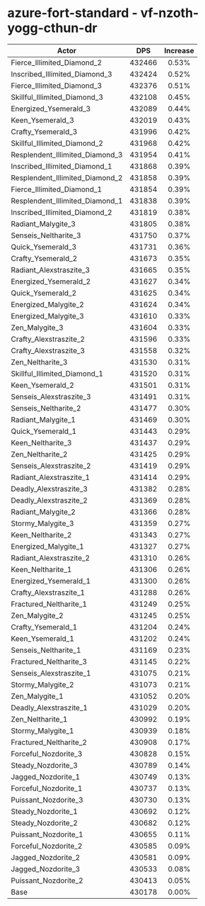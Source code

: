 # azure-fort-standard - vf-nzoth-yogg-cthun-dr
| Actor | DPS | Increase |
|---|:---:|:---:|
|Fierce_Illimited_Diamond_2|432466|0.53%|
|Inscribed_Illimited_Diamond_3|432424|0.52%|
|Fierce_Illimited_Diamond_3|432376|0.51%|
|Skillful_Illimited_Diamond_3|432108|0.45%|
|Energized_Ysemerald_3|432089|0.44%|
|Keen_Ysemerald_3|432019|0.43%|
|Crafty_Ysemerald_3|431996|0.42%|
|Skillful_Illimited_Diamond_2|431968|0.42%|
|Resplendent_Illimited_Diamond_3|431954|0.41%|
|Inscribed_Illimited_Diamond_1|431868|0.39%|
|Resplendent_Illimited_Diamond_2|431858|0.39%|
|Fierce_Illimited_Diamond_1|431854|0.39%|
|Resplendent_Illimited_Diamond_1|431838|0.39%|
|Inscribed_Illimited_Diamond_2|431819|0.38%|
|Radiant_Malygite_3|431805|0.38%|
|Senseis_Neltharite_3|431750|0.37%|
|Quick_Ysemerald_3|431731|0.36%|
|Crafty_Ysemerald_2|431673|0.35%|
|Radiant_Alexstraszite_3|431665|0.35%|
|Energized_Ysemerald_2|431627|0.34%|
|Quick_Ysemerald_2|431625|0.34%|
|Energized_Malygite_2|431624|0.34%|
|Energized_Malygite_3|431610|0.33%|
|Zen_Malygite_3|431604|0.33%|
|Crafty_Alexstraszite_2|431596|0.33%|
|Crafty_Alexstraszite_3|431558|0.32%|
|Zen_Neltharite_3|431530|0.31%|
|Skillful_Illimited_Diamond_1|431520|0.31%|
|Keen_Ysemerald_2|431501|0.31%|
|Senseis_Alexstraszite_3|431491|0.31%|
|Senseis_Neltharite_2|431477|0.30%|
|Radiant_Malygite_1|431469|0.30%|
|Quick_Ysemerald_1|431443|0.29%|
|Keen_Neltharite_3|431437|0.29%|
|Zen_Neltharite_2|431425|0.29%|
|Senseis_Alexstraszite_2|431419|0.29%|
|Radiant_Alexstraszite_1|431414|0.29%|
|Deadly_Alexstraszite_3|431382|0.28%|
|Deadly_Alexstraszite_2|431369|0.28%|
|Radiant_Malygite_2|431366|0.28%|
|Stormy_Malygite_3|431359|0.27%|
|Keen_Neltharite_2|431343|0.27%|
|Energized_Malygite_1|431327|0.27%|
|Radiant_Alexstraszite_2|431310|0.26%|
|Keen_Neltharite_1|431306|0.26%|
|Energized_Ysemerald_1|431300|0.26%|
|Crafty_Alexstraszite_1|431288|0.26%|
|Fractured_Neltharite_1|431249|0.25%|
|Zen_Malygite_2|431245|0.25%|
|Crafty_Ysemerald_1|431204|0.24%|
|Keen_Ysemerald_1|431202|0.24%|
|Senseis_Neltharite_1|431169|0.23%|
|Fractured_Neltharite_3|431145|0.22%|
|Senseis_Alexstraszite_1|431075|0.21%|
|Stormy_Malygite_2|431073|0.21%|
|Zen_Malygite_1|431052|0.20%|
|Deadly_Alexstraszite_1|431029|0.20%|
|Zen_Neltharite_1|430992|0.19%|
|Stormy_Malygite_1|430939|0.18%|
|Fractured_Neltharite_2|430908|0.17%|
|Forceful_Nozdorite_3|430828|0.15%|
|Steady_Nozdorite_3|430789|0.14%|
|Jagged_Nozdorite_1|430749|0.13%|
|Forceful_Nozdorite_1|430737|0.13%|
|Puissant_Nozdorite_3|430730|0.13%|
|Steady_Nozdorite_1|430692|0.12%|
|Steady_Nozdorite_2|430682|0.12%|
|Puissant_Nozdorite_1|430655|0.11%|
|Forceful_Nozdorite_2|430585|0.09%|
|Jagged_Nozdorite_2|430581|0.09%|
|Jagged_Nozdorite_3|430533|0.08%|
|Puissant_Nozdorite_2|430413|0.05%|
|Base|430178|0.00%|
